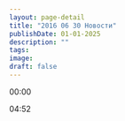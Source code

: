 ```yaml
---
layout: page-detail
title: "2016 06 30 Новости"
publishDate: 01-01-2025
description: ""
tags:
image:
draft: false
---
```


00:00 

04:52 

  
